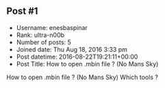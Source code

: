 ## Post #1
- Username: enesbaspinar
- Rank: ultra-n00b
- Number of posts: 5
- Joined date: Thu Aug 18, 2016 3:33 pm
- Post datetime: 2016-08-22T19:21:11+00:00
- Post Title: How to open .mbin file ? (No Mans Sky)

How to open .mbin file ? (No Mans Sky)
Which tools ?
